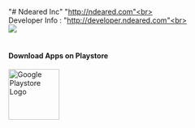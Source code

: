"# Ndeared Inc" "http://ndeared.com"<br><br>
Developer Info : "http://developer.ndeared.com"<br><br>
<img src = "http://developer.ndeared.com/devinfo_screenshot.png" /><br><br>
<h4>Download Apps on Playstore</h4>
<a href="https://play.google.com/store/apps/developer?id=Ndeared+Inc&hl=en">
<img style=" float:left; display:inline"  src="https://upload.wikimedia.org/wikipedia/commons/a/af/Google_Play_Store.svg" width="100" alt="Google Playstore Logo" />
</a>
